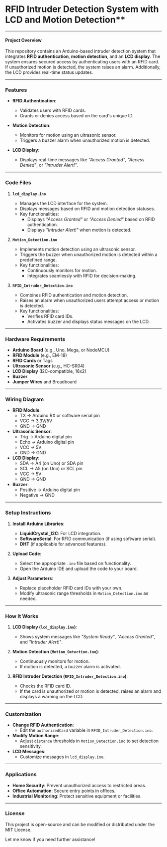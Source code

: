 # RFID Intruder Detection System with LCD and Motion Detection\*\*

---

#### **Project Overview**

This repository contains an Arduino-based intruder detection system that integrates **RFID authentication**, **motion detection**, and an **LCD display**. The system ensures secured access by authenticating users with an RFID card. If unauthorized motion is detected, the system raises an alarm. Additionally, the LCD provides real-time status updates.

---

### **Features**

- **RFID Authentication**:

  - Validates users with RFID cards.
  - Grants or denies access based on the card's unique ID.

- **Motion Detection**:

  - Monitors for motion using an ultrasonic sensor.
  - Triggers a buzzer alarm when unauthorized motion is detected.

- **LCD Display**:
  - Displays real-time messages like _"Access Granted"_, _"Access Denied"_, or _"Intruder Alert!"_.

---

### **Code Files**

1. **`lcd_display.ino`**

   - Manages the LCD interface for the system.
   - Displays messages based on RFID and motion detection statuses.
   - Key functionalities:
     - Displays _"Access Granted"_ or _"Access Denied"_ based on RFID authentication.
     - Displays _"Intruder Alert!"_ when motion is detected.

2. **`Motion_Detection.ino`**

   - Implements motion detection using an ultrasonic sensor.
   - Triggers the buzzer when unauthorized motion is detected within a predefined range.
   - Key functionalities:
     - Continuously monitors for motion.
     - Integrates seamlessly with RFID for decision-making.

3. **`RFID_Intruder_Detection.ino`**
   - Combines RFID authentication and motion detection.
   - Raises an alarm when unauthorized users attempt access or motion is detected.
   - Key functionalities:
     - Verifies RFID card IDs.
     - Activates buzzer and displays status messages on the LCD.

---

### **Hardware Requirements**

- **Arduino Board** (e.g., Uno, Mega, or NodeMCU)
- **RFID Module** (e.g., EM-18)
- **RFID Cards** or Tags
- **Ultrasonic Sensor** (e.g., HC-SR04)
- **LCD Display** (I2C-compatible, 16x2)
- **Buzzer**
- **Jumper Wires** and Breadboard

---

### **Wiring Diagram**

- **RFID Module**:
  - TX → Arduino RX or software serial pin
  - VCC → 3.3V/5V
  - GND → GND
- **Ultrasonic Sensor**:
  - Trig → Arduino digital pin
  - Echo → Arduino digital pin
  - VCC → 5V
  - GND → GND
- **LCD Display**:
  - SDA → A4 (on Uno) or SDA pin
  - SCL → A5 (on Uno) or SCL pin
  - VCC → 5V
  - GND → GND
- **Buzzer**:
  - Positive → Arduino digital pin
  - Negative → GND

---

### **Setup Instructions**

1. **Install Arduino Libraries**:

   - **LiquidCrystal_I2C**: For LCD integration.
   - **SoftwareSerial**: For RFID communication (if using software serial).
   - **DHT** (if applicable for advanced features).

2. **Upload Code**:

   - Select the appropriate `.ino` file based on functionality.
   - Open the Arduino IDE and upload the code to your board.

3. **Adjust Parameters**:
   - Replace placeholder RFID card IDs with your own.
   - Modify ultrasonic range thresholds in `Motion_Detection.ino` as needed.

---

### **How It Works**

1. **LCD Display (`lcd_display.ino`)**:

   - Shows system messages like _"System Ready"_, _"Access Granted"_, and _"Intruder Alert!"_.

2. **Motion Detection (`Motion_Detection.ino`)**:

   - Continuously monitors for motion.
   - If motion is detected, a buzzer alarm is activated.

3. **RFID Intruder Detection (`RFID_Intruder_Detection.ino`)**:
   - Checks the RFID card ID.
   - If the card is unauthorized or motion is detected, raises an alarm and displays a warning on the LCD.

---

### **Customization**

- **Change RFID Authentication**:
  - Edit the `authorizedCard` variable in `RFID_Intruder_Detection.ino`.
- **Modify Motion Range**:
  - Adjust `distance` thresholds in `Motion_Detection.ino` to set detection sensitivity.
- **LCD Messages**:
  - Customize messages in `lcd_display.ino`.

---

### **Applications**

- **Home Security**: Prevent unauthorized access to restricted areas.
- **Office Automation**: Secure entry points in offices.
- **Industrial Monitoring**: Protect sensitive equipment or facilities.

---

### **License**

This project is open-source and can be modified or distributed under the MIT License.

Let me know if you need further assistance!
